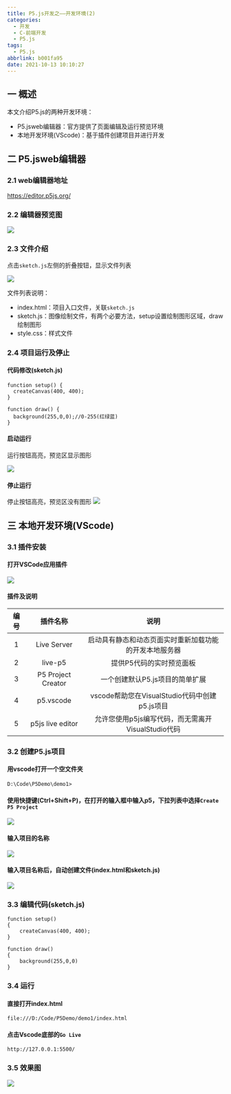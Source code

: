 ```yaml
---
title: P5.js开发之——开发环境(2)
categories:
  - 开发
  - C-前端开发
  - P5.js
tags:
  - P5.js
abbrlink: b001fa95
date: 2021-10-13 10:10:27
---
```

## 一  概述

本文介绍P5.js的两种开发环境：

* P5.jsweb编辑器：官方提供了页面编辑及运行预览环境
* 本地开发环境(VScode)：基于插件创建项目并进行开发

<!--more-->

## 二 P5.jsweb编辑器

### 2.1 web编辑器地址

https://editor.p5js.org/

### 2.2 编辑器预览图

![][1]

### 2.3 文件介绍

点击`sketch.js`左侧的折叠按钮，显示文件列表

![][2]

文件列表说明：

* index.html：项目入口文件，关联`sketch.js`
* sketch.js：图像绘制文件，有两个必要方法，setup设置绘制图形区域，draw绘制图形
* style.css：样式文件

### 2.4 项目运行及停止

#### 代码修改(sketch.js)

```
function setup() {
  createCanvas(400, 400);
}

function draw() {
  background(255,0,0);//0-255(红绿蓝)
}
```

#### 启动运行

运行按钮高亮，预览区显示图形

![][3]

#### 停止运行

停止按钮高亮，预览区没有图形
![][4]

## 三 本地开发环境(VScode)

### 3.1 插件安装
#### 打开VSCode应用插件
![][5]
#### 插件及说明

| 编号 |      插件名称      |                          说明                          |
| :--: | :----------------: | :----------------------------------------------------: |
|  1   |    Live Server     | 启动具有静态和动态页面实时重新加载功能的开发本地服务器 |
|  2   |      live-p5       |                提供P5代码的实时预览面板                |
|  3   | P5 Project Creator |            一个创建默认P5.js项目的简单扩展             |
|  4   |     p5.vscode      |     vscode帮助您在VisualStudio代码中创建p5.js项目      |
|  5   |  p5js live editor  |   允许您使用p5js编写代码，而无需离开VisualStudio代码   |

### 3.2  创建P5.js项目

#### 用vscode打开一个空文件夹

```
D:\Code\P5Demo\demo1>
```

#### 使用快捷键(Ctrl+Shift+P)，在打开的输入框中输入p5，下拉列表中选择`Create P5 Project`
![][6]

#### 输入项目的名称
![][7]

#### 输入项目名称后，自动创建文件(index.html和sketch.js)
![][8]

### 3.3 编辑代码(sketch.js)

```
function setup() 
{
	createCanvas(400, 400);
}

function draw()
{
    background(255,0,0)
}
```

### 3.4 运行

#### 直接打开index.html

```
file:///D:/Code/P5Demo/demo1/index.html
```

#### 点击Vscode底部的`Go Live`

```
http://127.0.0.1:5500/
```

### 3.5 效果图
![][9]



[1]:https://cdn.staticaly.com/gh/PGzxc/CDN/master/blog-p5js/p5js-web-editor-open-default.png
[2]:https://cdn.staticaly.com/gh/PGzxc/CDN/master/blog-p5js/p5js-web-editor-project-files.png
[3]:https://cdn.staticaly.com/gh/PGzxc/CDN/master/blog-p5js/p5js-web-editor-run.png
[4]:https://cdn.staticaly.com/gh/PGzxc/CDN/master/blog-p5js/p5js-web-editor-stop.png
[5]:https://cdn.staticaly.com/gh/PGzxc/CDN/master/blog-p5js/p5js-vscode-plugin-search.png
[6]:https://cdn.staticaly.com/gh/PGzxc/CDN/master/blog-p5js/p5js-vscode-create-project-new-p5.png
[7]:https://cdn.staticaly.com/gh/PGzxc/CDN/master/blog-p5js/p5js-vscode-create-project-projectname.png
[8]:https://cdn.staticaly.com/gh/PGzxc/CDN/master/blog-p5js/p5js-vscode-create-project-create-files.png
[9]:https://cdn.staticaly.com/gh/PGzxc/CDN/master/blog-p5js/p5js-vscode-golive-run.png